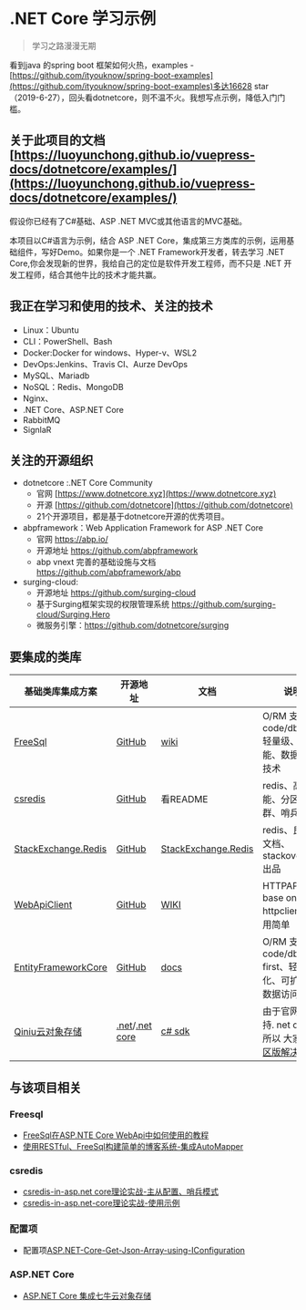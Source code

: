 # .NET Core  学习示例
> 学习之路漫漫无期

看到java 的spring boot 框架如何火热，examples - [https://github.com/ityouknow/spring-boot-examples](https://github.com/ityouknow/spring-boot-examples)多达16628 star（2019-6-27），回头看dotnetcore，则不温不火。我想写点示例，降低入门门槛。

## 关于此项目的文档 [https://luoyunchong.github.io/vuepress-docs/dotnetcore/examples/](https://luoyunchong.github.io/vuepress-docs/dotnetcore/examples/)

假设你已经有了C#基础、ASP .NET MVC或其他语言的MVC基础。 

本项目以C#语言为示例，结合 ASP .NET Core，集成第三方类库的示例，运用基础组件，写好Demo。如果你是一个 .NET Framework开发者，转去学习 .NET Core,你会发现新的世界，我给自己的定位是软件开发工程师，而不只是 .NET 开发工程师，结合其他牛比的技术才能共赢。


## 我正在学习和使用的技术、关注的技术
- Linux：Ubuntu
- CLI：PowerShell、Bash
- Docker:Docker for windows、Hyper-v、WSL2
- DevOps:Jenkins、Travis CI、Aurze DevOps
- MySQL、Mariadb
- NoSQL：Redis、MongoDB
- Nginx、
- .NET Core、ASP.NET Core
- RabbitMQ
- SignlaR

## 关注的开源组织

- dotnetcore :.NET Core Community
    - 官网 [https://www.dotnetcore.xyz](https://www.dotnetcore.xyz)
    - 开源 [https://github.com/dotnetcore](https://github.com/dotnetcore)
    - 21个开源项目，都是基于dotnetcore开源的优秀项目。
- abpframework：Web Application Framework for ASP .NET Core 
    - 官网 https://abp.io/
    - 开源地址 https://github.com/abpframework
    - abp vnext 完善的基础设施与文档  https://github.com/abpframework/abp
- surging-cloud:
    - 开源地址 https://github.com/surging-cloud
    - 基于Surging框架实现的权限管理系统 https://github.com/surging-cloud/Surging.Hero
    - 微服务引擎：https://github.com/dotnetcore/surging

## 要集成的类库
|基础类库集成方案|开源地址|文档|说明|
|---|---|---|---|
|[FreeSql](https://github.com/luoyunchong/dotnetcore-examples/tree/master/asp.net-core-freesql)| [GitHub](https://github.com/2881099/FreeSql)|[wiki](https://github.com/2881099/FreeSql/wiki)|O/RM 支持code/db first,轻量级、高性能、数据访问技术|
|[csredis](https://github.com/luoyunchong/dotnetcore-examples/tree/master/dotnet-core-redis)|[GitHub](https://github.com/2881099/csredis)|看README|redis、高性能、分区、集群、哨兵|
|[StackExchange.Redis](https://github.com/luoyunchong/dotnetcore-examples/tree/master/dotnet-core-redis)|[GitHub](https://github.com/StackExchange/StackExchange.Redis)|[StackExchange.Redis](https://stackexchange.github.io/StackExchange.Redis/)|redis、良好的文档、stackoverflow出品|
|[WebApiClient](https://github.com/luoyunchong/dotnetcore-examples/tree/master/dotnet-core-webapiclient)| [GitHub](https://github.com/dotnetcore/WebApiClient)|[WIKI](https://github.com/dotnetcore/WebApiClient/wiki)|HTTPAPI、base on httpclient、使用简单|
|[EntityFrameworkCore](https://github.com/luoyunchong/dotnetcore-examples/tree/master/dotnet-core-efcore)|[GitHub](https://github.com/aspnet/EntityFrameworkCore)|[docs](https://docs.microsoft.com/ef/core)|O/RM 支持code/db first、轻量化、可扩展、数据访问技术|
|[Qiniu云对象存储](https://github.com/luoyunchong/dotnetcore-examples/tree/master/dotnet-core-efcore)|[.net](https://github.com/qiniu/csharp-sdk)/[.net core](https://github.com/Hello-Mango/MQiniu.Core)|[c# sdk](https://developer.qiniu.com/kodo/sdk/1237/csharp)|由于官网未支持. net core，所以 大家看[社区版解决方案](https://github.com/Hello-Mango/MQiniu.Core)|


## 与该项目相关
### Freesql
* [FreeSql在ASP.NTE Core WebApi中如何使用的教程](http://blog.igeekfan.cn/2019/06/30/Re-start/FreeSql-asp.net-core-how-to-use/)
* [使用RESTful、FreeSql构建简单的博客系统-集成AutoMapper](http://blog.igeekfan.cn/2019/06/30/Re-start/FreeSql-sample-blog-RESTful/)
### csredis
* [csredis-in-asp.net core理论实战-主从配置、哨兵模式](http://blog.igeekfan.cn/2019/07/06/Re-start/csredis-in-asp-net-core-master-slaver/)
* [csredis-in-asp.net-core理论实战-使用示例](http://blog.igeekfan.cn/2019/07/07/Re-start/csredis-in-asp.net-core-how-to-use/)

### 配置项
* 配置项[ASP.NET-Core-Get-Json-Array-using-IConfiguration](http://blog.igeekfan.cn/2019/07/07/dotnetcore/ASP.NET-Core-Get-Json-Array-using-IConfiguration/)

### ASP.NET Core
* [ASP.NET Core 集成七牛云对象存储](https://luoyunchong.github.io/vuepress-docs/dotnetcore/examples/Qiniu-Object-Storage.html)